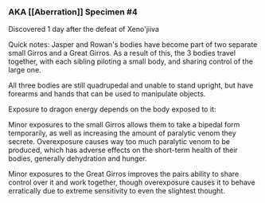 ---
---
### AKA [[Aberration]] Specimen #4

Discovered 1 day after the defeat of Xeno'jiiva

Quick notes:
Jasper and Rowan's bodies have become part of two separate small Girros and a Great Girros. 
As a result of this, the 3 bodies travel together, with each sibling piloting a small body, and sharing control of the large one.

All three bodies are still quadrupedal and unable to stand upright, but have forearms and hands that can be used to manipulate objects.

Exposure to dragon energy depends on the body exposed to it:

Minor exposures to the small Girros allows them to take a bipedal form temporarily, as well as increasing the amount of paralytic venom they secrete. Overexposure causes way too much paralytic venom to be produced, which has adverse effects on the short-term health of their bodies, generally dehydration and hunger.

Minor exposures to the Great Girros improves the pairs ability to share control over it and work together, though overexposure causes it to behave erratically due to extreme sensitivity to even the slightest thought.